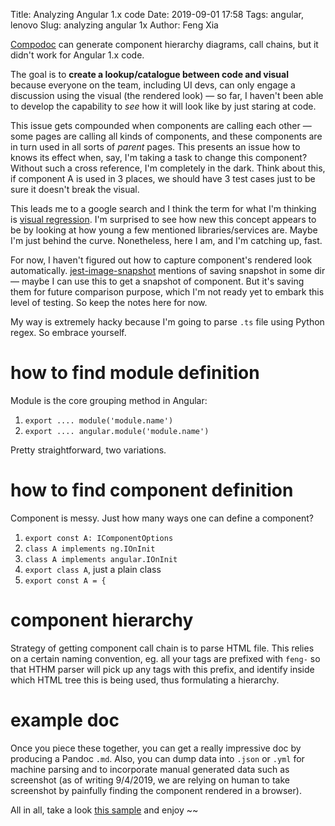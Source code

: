 Title: Analyzing Angular 1.x code
Date: 2019-09-01 17:58
Tags: angular, lenovo
Slug: analyzing angular 1x
Author: Feng Xia

[Compodoc][1] can generate component hierarchy diagrams, call chains,
but it didn't work for Angular 1.x code. 

The goal is to **create a lookup/catalogue between code and visual**
because everyone on the team, including UI devs, can only engage a
discussion using the visual (the rendered look) &mdash; so far, I
haven't been able to develop the capability to _see_ how it will look
like by just staring at code.

This issue gets compounded when components are calling each other
&mdash; some pages are calling all kinds of components, and these
components are in turn used in all sorts of _parent_ pages. This
presents an issue how to knows its effect when, say, I'm taking a task
to change this component? Without such a cross reference, I'm
completely in the dark. Think about this, if component A is used in 3
places, we should have 3 test cases just to be sure it doesn't break
the visual.

This leads me to a google search and I think the term for what I'm
thinking is [visual regression][2]. I'm surprised to see how new this
concept appears to be by looking at how young a few mentioned
libraries/services are. Maybe I'm just behind the curve. Nonetheless,
here I am, and I'm catching up, fast.

For now, I haven't figured out how to capture component's rendered
look automatically. [jest-image-snapshot][3] mentions of saving
snapshot in some dir &mdash; maybe I can use this to get a snapshot of
component. But it's saving them for future comparison purpose, which
I'm not ready yet to embark this level of testing. So keep the notes
here for now.


My way is extremely hacky because I'm going to parse `.ts` file using
Python regex. So embrace yourself.

# how to find module definition

Module is the core grouping method in Angular:

1. `export .... module('module.name')`
2. `export .... angular.module('module.name')`

Pretty straightforward, two variations.

# how to find component definition

Component is messy. Just how many ways one can define a component?

1. `export const A: IComponentOptions`
2. `class A implements ng.IOnInit`
3. `class A implements angular.IOnInit`
4. `export class A`, just a plain class
5. `export const A = {`

# component hierarchy

Strategy of getting component call chain is to parse HTML file. This
relies on a certain naming convention, eg. all your tags are prefixed
with `feng-` so that HTHM parser will pick up any tags with this
prefix, and identify inside which HTML tree this is being used, thus
formulating a hierarchy. 

# example doc

Once you piece these together, you can get a really impressive doc by
producing a Pandoc `.md`. Also, you can dump data into `.json` or
`.yml` for machine parsing and to incorporate manual generated data
such as screenshot (as of writing 9/4/2019, we are relying on human to
take screenshot by painfully finding the component rendered in a
browser).

All in all, take a look [this sample][5] and enjoy ~~

[1]: https://github.com/compodoc/compodoc
[2]: https://storybook.js.org/docs/testing/automated-visual-testing/
[3]: https://github.com/americanexpress/jest-image-snapshot
[4]: {filename}/dev/pandoc.md
[5]: {filename}/downloads/webapp.pdf
